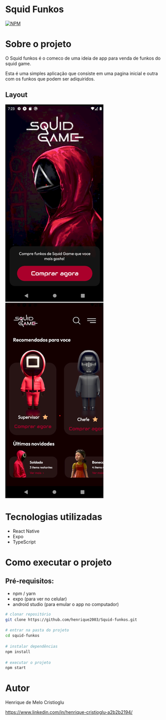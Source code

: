 # Squid Funkos
[![NPM](https://img.shields.io/npm/l/react)](https://github.com/devsuperior/sds1-wmazoni/blob/master/LICENSE) 

# Sobre o projeto

O Squid funkos é o comeco de uma ideia de app para venda de funkos do squid game.

Esta é uma simples aplicação que consiste em uma pagina inicial e outra com os funkos que podem ser adiquiridos.

## Layout
![Mobile 1](https://github.com/henrique2003/Squid-funkos/blob/master/src/assets/screens/home.png) ![Mobile 2](https://github.com/henrique2003/Squid-funkos/blob/master/src/assets/screens/store.png)

# Tecnologias utilizadas
- React Native
- Expo
- TypeScript

# Como executar o projeto

## Pré-requisitos:
- npm / yarn
- expo (para ver no celular)
- android studio (para emular o app no computador)


```bash
# clonar repositório
git clone https://github.com/henrique2003/Squid-funkos.git

# entrar na pasta do projeto
cd squid-funkos

# instalar dependências
npm install

# executar o projeto
npm start
```

# Autor

Henrique de Melo Cristioglu

https://www.linkedin.com/in/henrique-cristioglu-a2b2b2194/
